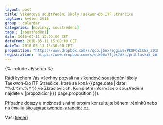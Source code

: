 ```yaml
---
layout: post
title: Víkendové soustředění školy Taekwon-Do ITF Strančice
tagline: květen 2018
group : calendar
categories: [novinky, soustredeni]
tags : [soustředění]
date: 2018-05-11 15:00:00 CET
dateFrom: 2018-05-11 15:00:00 CET
dateTo: 2018-05-13 18:30:00 CET
proposition: "https://www.dropbox.com/s/qobujbnxreggiu9/PROPOZICE5_2018.pdf?dl=0"
registration: "https://www.dropbox.com/s/epk06x7lj9x78k4/prihlaska5_2018.pdf?dl=0"
---
```

{% include JB/setup %}

Rádi bychom Vás všechny pozvali na víkendové soustředění školy Taekwon-Do ITF Strančice, které se koná {{page.date | date: "%d.%m.%Y"}} ve Zbraslavicích.
Kompletní informace o soustředění najdete v [propozicích]({{ page.proposition }}).

Případné dotazy a možnosti s námi prosím konzultujte během tréninků nebo na emailu <a href="mailto:skola@taekwondo-strancice.cz">skola@taekwondo-strancice.cz</a>.

Vaši [trenéři](/treneri)
